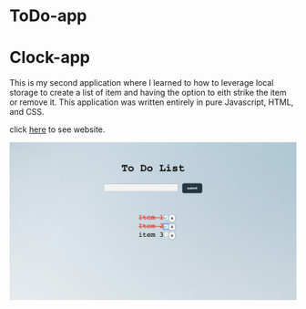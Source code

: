 # ToDo-app
# Clock-app
This is my second application where I learned to how to leverage local storage to create a list of item and having the option to eith strike the item or remove it. This application was written entirely in pure Javascript, HTML, and CSS.

click <a href="https://mauroleos.github.io/ToDo-app/">here</a> to see website.

<img src="image/todo-list.jpg.png" alt="image">

